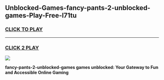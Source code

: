 
## Unblocked-Games-fancy-pants-2-unblocked-games-Play-Free-l71tu
<h3>
<a href="https://premium76.site?title=fancy-pants-2-unblocked-games&ref=18A1">CLICK TO PLAY</a></h3>
<hr>

<h3>
<a href="https://premium76.site?title=fancy-pants-2-unblocked-games&ref=18A1">CLICK 2 PLAY</a>
  
</h3>

<a href="https://premium76.site?title=fancy-pants-2-unblocked-games&ref=18A1"><img src="https://clearcache.store/games.png"></a>


**fancy-pants-2-unblocked-games games unblocked: Your Gateway to Fun and Accessible Online Gaming**
